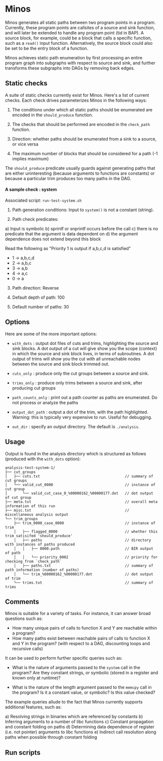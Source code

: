 # Minos

Minos generates all static paths between two program points in a program.
Currently, these program points are callsites of a source and sink function,
and will later be extended to handle any program point (tid in BAP).
A source block, for example, could be a block that calls a specific function,
such as a `read()` input function. Alternatively, the source block could also
be set to be the entry block of a function.

Minos achieves static path enumeration by first processing an entire program
graph into subgraphs with respect to source and sink, and further transforms
these subgraphs into DAGs by removing back edges.

## Static checks

A suite of static checks currently exist for Minos. Here's a list of current
checks. Each check drives parameterizes Minos in the following ways:

1. The conditions under which all static paths should be enumerated are encoded in
the `should_produce` function.

2. The checks that should be performed are encoded in the `check_path` function.

3. Direction: whether paths should be enumerated from a sink to a source, or
   vice versa

4. The maximum number of blocks that should be considered for a path (-1
   implies maximum)

The `should_produce` predicate usually guards against generating paths that
are either uninteresting (because arguments to functions are constants) or
because a particular trim produces too many paths in the DAG.

#### A sample check : system

Associated script: `run-test-system.sh`

1. Path generation conditions: Input to `system()` is not a constant (string).

2. Path check predicates:

a) Input is symbolic
b) sprintf or snprintf occurs before the call
c) there is no predicate that the argument is data dependent on
d) the argument dependence does not extend beyond this block

Read the following as "Priority 1 is output if a,b,c,d is satisfied"

* 1 -> a,b,c,d
* 2 -> a,b,c
* 3 -> a,b
* 4 -> a,c
* 0 -> a

3) Path direction: Reverse

4) Default depth of path: 100

5) Default number of paths: 30

## Options

Here are some of the more important options:

* `with_dots` : output dot files of cuts and trims, highlighting the
source and sink blocks. A dot output of a cut will give show you the scope
(context) in which the source and sink block lives, in terms of subroutines. A dot output
of trims will show you the cut with all unreachable nodes between the source and sink
block trimmed out.

* `cuts_only` : produce only the cut groups between a source and sink.

* `trims_only` : produce only trims between a source and sink, after producing cut groups

* `path_counts_only` : print out a path counter as paths are enumerated. Do not process
or analyze the paths

* `output_dot_path` : output a dot of the trim, with the path highlighted. Warning:
this is typically very expensive to run. Useful for debugging.

* `out_dir` : specify an output directory. The default is `./analysis`.

## Usage

Output is found in the analysis directory which is structured as follows
(produced with the `with_dots` option):

```
analysis-test-system-1/
├── cut_groups
│   ├── cuts.txt                                       // summary of cut groups
│   └── valid_cut_0000                                 // instance of cut group
│       └── valid_cut_case_0_%00000162_%00000177.dot   // dot output of cut group
├── meta.txt                                           // overall meta information of this run
├── misc.txt                                           // miscellaneous analysis output
└── trim_groups
    ├── trim_0000_case_0000                            // instance of trim
    │   ├── flagged_0000                               // whether this trim satisifed 'should_produce'
    │   ├── paths                                      // directory with instances of paths produced
    │   │   ├── 0000.path                              // BIR output of path
    │   │   └── priority_0002                          // priority for checking from `check_path`
    │   ├── paths.txt                                  // summary of path information (number of paths)
    │   └── trim_%00000162_%00000177.dot               // dot output of trim
    └── trims.txt                                      // summary of trims
```

## Comments

Minos is suitable for a variety of tasks. For instance, it can answer broad
questions such as:

* How many unique pairs of calls to function X and Y are reachable within a program?
* How many paths exist between reachable pairs of calls to function X and Y in the program? (with respect to a DAG, discounting loops and recursive calls)

It can be used to perform further specific queries such as:

* What is the nature of arguments passed to the `system` call in the program? Are they
  constant strings, or symbolic (stored in a register and known only at runtime)?

* What is the nature of the length argument passed to the `memcpy` call in the program?
Is it a constant value, or symbolic? Is this value checked?

The example queries allude to the fact that Minos currently supports additional
features, such as:

a) Resolving strings in binaries which are referenced by constants
b) Inferring arguments to a number of libc functions
c) Constant propagation and constant folding on paths
d) Determining data dependence of register (i.e. not pointer) arguments to libc
functions
e) Indirect call resolution along paths when possible through constant folding

## Run scripts





